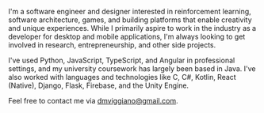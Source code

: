 I'm a software engineer and designer interested in reinforcement learning, software architecture, games, and building platforms that enable creativity and unique experiences. While I primarily aspire to work in the industry as a developer for desktop and mobile applications, I'm always looking to get involved in research, entrepreneurship, and other side projects.

I've used Python, JavaScript, TypeScript, and Angular in professional settings, and my university coursework has largely been based in Java. I've also worked with languages and technologies like C, C#, Kotlin, React (Native), Django, Flask, Firebase, and the Unity Engine.

Feel free to contact me via [dmviggiano@gmail.com](dmviggiano@gmail.com).
